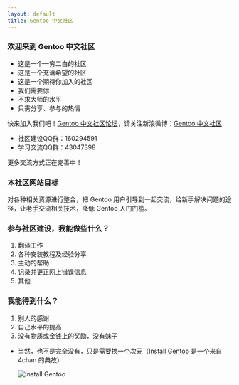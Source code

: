 ```yaml
---
layout: default
title: Gentoo 中文社区
---
```


### 欢迎来到 Gentoo 中文社区

- 这是一个一穷二白的社区
- 这是一个充满希望的社区
- 这是一个期待你加入的社区
- 我们需要你
- 不求大师的水平
- 只需分享、参与的热情

快来加入我们吧！[Gentoo 中文社区论坛](http://www.gentoo.org.cn/forums)，请关注新浪微博：[Gentoo 中文社区](http://weibo.com/gentoocn/)

- 社区建设QQ群：160294591
- 学习交流QQ群：43047398

更多交流方式正在完善中！

### 本社区网站目标

对各种相关资源进行整合，把 Gentoo 用户引导到一起交流，给新手解决问题的途径，让老手交流相关技术，降低 Gentoo 入门门槛。

### 参与社区建设，我能做些什么？

1. 翻译工作
2. 各种安装教程及经验分享
3. 主动的帮助
4. 记录并更正网上错误信息
5. 其他

### 我能得到什么？
1. 别人的感谢
2. 自己水平的提高
3. 没有物质或金钱上的奖励，没有妹子
  * 当然，也不是完全没有，只是需要换一个次元（[Install Gentoo](http://knowyourmeme.com/memes/install-gentoo) 是一个来自 4chan 的典故）

    ![Install Gentoo](http://ww3.sinaimg.cn/mw1024/48ab9a77jw1eio2kcol0qj218g0xcn7x.jpg)
